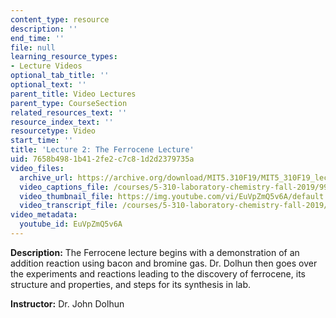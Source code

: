 ```yaml
---
content_type: resource
description: ''
end_time: ''
file: null
learning_resource_types:
- Lecture Videos
optional_tab_title: ''
optional_text: ''
parent_title: Video Lectures
parent_type: CourseSection
related_resources_text: ''
resource_index_text: ''
resourcetype: Video
start_time: ''
title: 'Lecture 2: The Ferrocene Lecture'
uid: 7658b498-1b41-2fe2-c7c8-1d2d2379735a
video_files:
  archive_url: https://archive.org/download/MIT5.310F19/MIT5_310F19_lec02_300k.mp4
  video_captions_file: /courses/5-310-laboratory-chemistry-fall-2019/9908e552060a5b98943acaafca4cbf34_EuVpZmQ5v6A.vtt
  video_thumbnail_file: https://img.youtube.com/vi/EuVpZmQ5v6A/default.jpg
  video_transcript_file: /courses/5-310-laboratory-chemistry-fall-2019/5de0b7604a7435466b7c5cc3725ad91e_EuVpZmQ5v6A.pdf
video_metadata:
  youtube_id: EuVpZmQ5v6A
---
```


**Description:** The Ferrocene lecture begins with a demonstration of an addition reaction using bacon and bromine gas. Dr. Dolhun then goes over the experiments and reactions leading to the discovery of ferrocene, its structure and properties, and steps for its synthesis in lab.

**Instructor:** Dr. John Dolhun